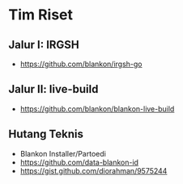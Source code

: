 # Tim Riset

## Jalur I: IRGSH

- https://github.com/blankon/irgsh-go

## Jalur II: live-build

- https://github.com/blankon/blankon-live-build

## Hutang Teknis

- Blankon Installer/Partoedi
- https://github.com/data-blankon-id
- https://gist.github.com/diorahman/9575244
